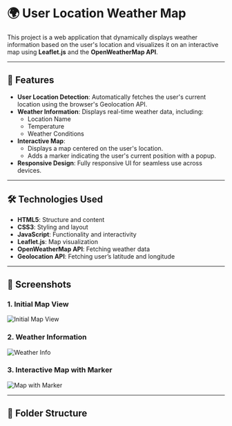 # 🌍 User Location Weather Map

This project is a web application that dynamically displays weather information based on the user's location and visualizes it on an interactive map using **Leaflet.js** and the **OpenWeatherMap API**. 

---

## 🚀 Features
- **User Location Detection**: Automatically fetches the user's current location using the browser's Geolocation API.
- **Weather Information**: Displays real-time weather data, including:
  - Location Name
  - Temperature
  - Weather Conditions
- **Interactive Map**: 
  - Displays a map centered on the user's location.
  - Adds a marker indicating the user's current position with a popup.
- **Responsive Design**: Fully responsive UI for seamless use across devices.

---

## 🛠️ Technologies Used
- **HTML5**: Structure and content
- **CSS3**: Styling and layout
- **JavaScript**: Functionality and interactivity
- **Leaflet.js**: Map visualization
- **OpenWeatherMap API**: Fetching weather data
- **Geolocation API**: Fetching user’s latitude and longitude

---

## 📸 Screenshots

### **1. Initial Map View**
![Initial Map View](https://via.placeholder.com/800x400)

### **2. Weather Information**
![Weather Info](https://via.placeholder.com/800x400)

### **3. Interactive Map with Marker**
![Map with Marker](https://via.placeholder.com/800x400)

---

## 📂 Folder Structure

